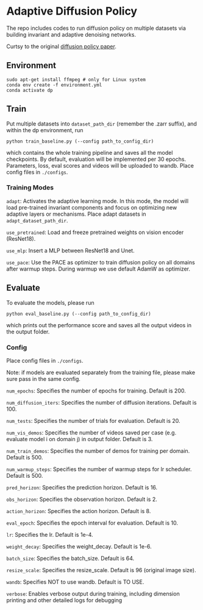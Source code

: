 # Adaptive Diffusion Policy


The repo includes codes to run diffusion policy on multiple datasets via building invariant and adaptive denoising networks.

Curtsy to the original [diffusion policy paper](https://diffusion-policy.cs.columbia.edu/).

## Environment

```
sudo apt-get install ffmpeg # only for Linux system
conda env create -f environment.yml
conda activate dp
```

## Train

Put multiple datasets into `dataset_path_dir` (remember the .zarr suffix), and within the dp environment, run 

```
python train_baseline.py (--config path_to_config_dir)
```

 which contains the whole training pipeline and saves all the model checkpoints. By default, evaluation will be implemented per 30 epochs. Parameters, loss, eval scores and videos will be uploaded to wandb. Place config files in `./configs`.

### Training Modes

`adapt`: Activates the adaptive learning mode. In this mode, the model will load pre-trained invariant components and focus on optimizing new adaptive layers or mechanisms. Place adapt datasets in `adapt_dataset_path_dir`.

`use_pretrained`: Load and freeze pretrained weights on vision encoder (ResNet18).

`use_mlp`: Insert a MLP between ResNet18 and Unet.

`use_pace`: Use the PACE as optimizer to train diffusion policy on all domains after warmup steps. During warmup we use default AdamW as optimizer.

## Evaluate
To evaluate the models, please run

```
python eval_baseline.py (--config path_to_config_dir)
```

which prints out the performance score and saves all the output videos in the output folder. 

### Config
Place config files in `./configs`.

Note: if models are evaluated separately from the training file, please make sure pass in the same config.

`num_epochs`: Specifies the number of epochs for training. Default is 200.

`num_diffusion_iters`: Specifies the number of diffusion iterations. Default is 100.

`num_tests`: Specifies the number of trials for evaluation. Default is 20.

`num_vis_demos`: Specifies the number of videos saved per case (e.g. evaluate model i on domain j) in output folder. Default is 3.

`num_train_demos`: Specifies the number of demos for training per domain. Default is 500.

`num_warmup_steps`: Specifies the number of warmup steps for lr scheduler. Default is 500.

`pred_horizon`: Specifies the prediction horizon. Default is 16.

`obs_horizon`: Specifies the observation horizon. Default is 2.

`action_horizon`: Specifies the action horizon. Default is 8.

`eval_epoch`: Specifies the epoch interval for evaluation. Default is 10.

`lr`: Specifies the lr. Default is 1e-4.

`weight_decay`: Specifies the weight_decay. Default is 1e-6.

`batch_size`: Specifies the batch_size. Default is 64.

`resize_scale`: Specifies the resize_scale. Default is 96 (original image size).

`wandb`: Specifies NOT to use wandb. Default is TO USE.

`verbose`: Enables verbose output during training, including dimension printing and other detailed logs for debugging